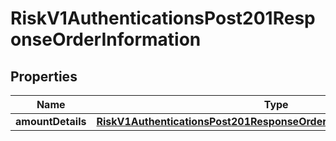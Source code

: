 
# RiskV1AuthenticationsPost201ResponseOrderInformation

## Properties
Name | Type | Description | Notes
------------ | ------------- | ------------- | -------------
**amountDetails** | [**RiskV1AuthenticationsPost201ResponseOrderInformationAmountDetails**](RiskV1AuthenticationsPost201ResponseOrderInformationAmountDetails.md) |  |  [optional]



